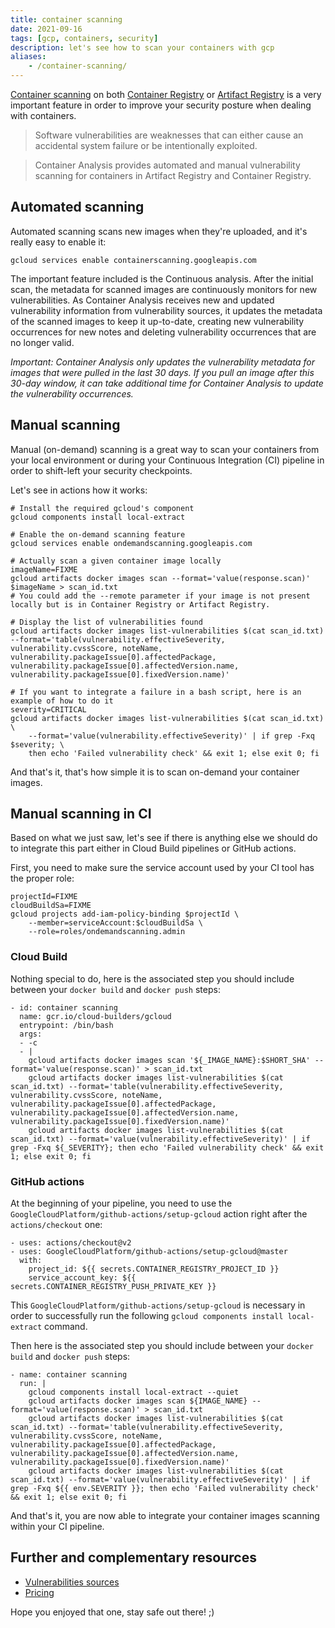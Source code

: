 ```yaml
---
title: container scanning
date: 2021-09-16
tags: [gcp, containers, security]
description: let's see how to scan your containers with gcp
aliases:
    - /container-scanning/
---
```

[Container scanning](https://cloud.google.com/container-analysis/docs/container-scanning-overview) on both [Container Registry](https://cloud.google.com/container-registry) or [Artifact Registry](https://cloud.google.com/artifact-registry) is a very important feature in order to improve your security posture when dealing with containers.

> Software vulnerabilities are weaknesses that can either cause an accidental system failure or be intentionally exploited.

> Container Analysis provides automated and manual vulnerability scanning for containers in Artifact Registry and Container Registry.

## Automated scanning

Automated scanning scans new images when they're uploaded, and it's really easy to enable it:
```
gcloud services enable containerscanning.googleapis.com
```

The important feature included is the Continuous analysis. After the initial scan, the metadata for scanned images are continuously monitors for new vulnerabilities. As Container Analysis receives new and updated vulnerability information from vulnerability sources, it updates the metadata of the scanned images to keep it up-to-date, creating new vulnerability occurrences for new notes and deleting vulnerability occurrences that are no longer valid.

_Important: Container Analysis only updates the vulnerability metadata for images that were pulled in the last 30 days. If you pull an image after this 30-day window, it can take additional time for Container Analysis to update the vulnerability occurrences._

## Manual scanning

Manual (on-demand) scanning is a great way to scan your containers from your local environment or during your Continuous Integration (CI) pipeline in order to shift-left your security checkpoints.

Let's see in actions how it works:
```
# Install the required gcloud's component
gcloud components install local-extract

# Enable the on-demand scanning feature
gcloud services enable ondemandscanning.googleapis.com

# Actually scan a given container image locally
imageName=FIXME
gcloud artifacts docker images scan --format='value(response.scan)' $imageName > scan_id.txt
# You could add the --remote parameter if your image is not present locally but is in Container Registry or Artifact Registry.

# Display the list of vulnerabilities found
gcloud artifacts docker images list-vulnerabilities $(cat scan_id.txt) --format='table(vulnerability.effectiveSeverity, vulnerability.cvssScore, noteName, vulnerability.packageIssue[0].affectedPackage, vulnerability.packageIssue[0].affectedVersion.name, vulnerability.packageIssue[0].fixedVersion.name)'

# If you want to integrate a failure in a bash script, here is an example of how to do it
severity=CRITICAL
gcloud artifacts docker images list-vulnerabilities $(cat scan_id.txt) \
    --format='value(vulnerability.effectiveSeverity)' | if grep -Fxq $severity; \
    then echo 'Failed vulnerability check' && exit 1; else exit 0; fi
```

And that's it, that's how simple it is to scan on-demand your container images.

## Manual scanning in CI

Based on what we just saw, let's see if there is anything else we should do to integrate this part either in Cloud Build pipelines or GitHub actions.

First, you need to make sure the service account used by your CI tool has the proper role:
```
projectId=FIXME
cloudBuildSa=FIXME
gcloud projects add-iam-policy-binding $projectId \
    --member=serviceAccount:$cloudBuildSa \
    --role=roles/ondemandscanning.admin
```

### Cloud Build

Nothing special to do, here is the associated step you should include between your `docker build` and `docker push` steps:
```
- id: container scanning
  name: gcr.io/cloud-builders/gcloud
  entrypoint: /bin/bash
  args:
  - -c
  - |
    gcloud artifacts docker images scan '${_IMAGE_NAME}:$SHORT_SHA' --format='value(response.scan)' > scan_id.txt
    gcloud artifacts docker images list-vulnerabilities $(cat scan_id.txt) --format='table(vulnerability.effectiveSeverity, vulnerability.cvssScore, noteName, vulnerability.packageIssue[0].affectedPackage, vulnerability.packageIssue[0].affectedVersion.name, vulnerability.packageIssue[0].fixedVersion.name)'
    gcloud artifacts docker images list-vulnerabilities $(cat scan_id.txt) --format='value(vulnerability.effectiveSeverity)' | if grep -Fxq ${_SEVERITY}; then echo 'Failed vulnerability check' && exit 1; else exit 0; fi
```

### GitHub actions

At the beginning of your pipeline, you need to use the `GoogleCloudPlatform/github-actions/setup-gcloud` action right after the `actions/checkout` one:

```
- uses: actions/checkout@v2
- uses: GoogleCloudPlatform/github-actions/setup-gcloud@master
  with:
    project_id: ${{ secrets.CONTAINER_REGISTRY_PROJECT_ID }}
    service_account_key: ${{ secrets.CONTAINER_REGISTRY_PUSH_PRIVATE_KEY }}
```
This `GoogleCloudPlatform/github-actions/setup-gcloud` is necessary in order to successfully run the following `gcloud components install local-extract` command.

Then here is the associated step you should include between your `docker build` and `docker push` steps:
```
- name: container scanning
  run: |
    gcloud components install local-extract --quiet
    gcloud artifacts docker images scan ${IMAGE_NAME} --format='value(response.scan)' > scan_id.txt
    gcloud artifacts docker images list-vulnerabilities $(cat scan_id.txt) --format='table(vulnerability.effectiveSeverity, vulnerability.cvssScore, noteName, vulnerability.packageIssue[0].affectedPackage, vulnerability.packageIssue[0].affectedVersion.name, vulnerability.packageIssue[0].fixedVersion.name)'
    gcloud artifacts docker images list-vulnerabilities $(cat scan_id.txt) --format='value(vulnerability.effectiveSeverity)' | if grep -Fxq ${{ env.SEVERITY }}; then echo 'Failed vulnerability check' && exit 1; else exit 0; fi
```

And that's it, you are now able to integrate your container images scanning within your CI pipeline.

## Further and complementary resources

- [Vulnerabilities sources](https://cloud.google.com/container-analysis/docs/container-scanning-overview#sources)
- [Pricing](https://cloud.google.com/container-analysis/pricing#vulnz)

Hope you enjoyed that one, stay safe out there! ;)